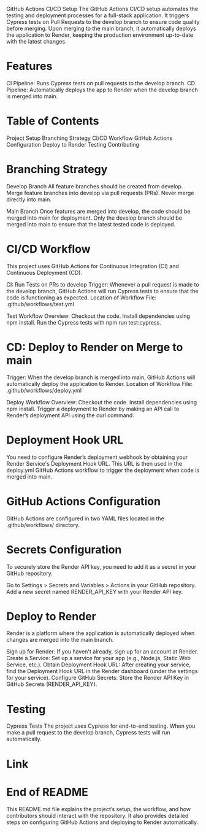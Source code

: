 GitHub Actions CI/CD Setup
The GitHub Actions CI/CD setup automates the testing and deployment processes for a full-stack application. It triggers Cypress tests on Pull Requests to the develop branch to ensure code quality before merging. Upon merging to the main branch, it automatically deploys the application to Render, keeping the production environment up-to-date with the latest changes.

 # Features
CI Pipeline: Runs Cypress tests on pull requests to the develop branch.
CD Pipeline: Automatically deploys the app to Render when the develop branch is merged into main.

# Table of Contents
Project Setup
Branching Strategy
CI/CD Workflow
GitHub Actions Configuration
Deploy to Render
Testing
Contributing


# Branching Strategy
Develop Branch
All feature branches should be created from develop.
Merge feature branches into develop via pull requests (PRs).
Never merge directly into main.

Main Branch
Once features are merged into develop, the code should be merged into main for deployment.
Only the develop branch should be merged into main to ensure that the latest tested code is deployed.

# CI/CD Workflow
This project uses GitHub Actions for Continuous Integration (CI) and Continuous Deployment (CD).

CI: Run Tests on PRs to develop
Trigger: Whenever a pull request is made to the develop branch, GitHub Actions will run Cypress tests to ensure that the code is functioning as expected.
Location of Workflow File: .github/workflows/test.yml

Test Workflow Overview:
Checkout the code.
Install dependencies using npm install.
Run the Cypress tests with npm run test:cypress.

# CD: Deploy to Render on Merge to main
Trigger: When the develop branch is merged into main, GitHub Actions will automatically deploy the application to Render.
Location of Workflow File: .github/workflows/deploy.yml

Deploy Workflow Overview:
Checkout the code.
Install dependencies using npm install.
Trigger a deployment to Render by making an API call to Render’s deployment API using the curl command.

# Deployment Hook URL
You need to configure Render’s deployment webhook by obtaining your Render Service's Deployment Hook URL.
This URL is then used in the deploy.yml GitHub Actions workflow to trigger the deployment when code is merged into main.

# GitHub Actions Configuration
GitHub Actions are configured in two YAML files located in the .github/workflows/ directory.

# Secrets Configuration
To securely store the Render API key, you need to add it as a secret in your GitHub repository.

Go to Settings > Secrets and Variables > Actions in your GitHub repository.
Add a new secret named RENDER_API_KEY with your Render API key.

# Deploy to Render
Render is a platform where the application is automatically deployed when changes are merged into the main branch.

Sign up for Render: If you haven't already, sign up for an account at Render.
Create a Service: Set up a service for your app (e.g., Node.js, Static Web Service, etc.).
Obtain Deployment Hook URL:
After creating your service, find the Deployment Hook URL in the Render dashboard (under the settings for your service).
Configure GitHub Secrets: Store the Render API Key in GitHub Secrets (RENDER_API_KEY).

# Testing
Cypress Tests
The project uses Cypress for end-to-end testing. When you make a pull request to the develop branch, Cypress tests will run automatically.

# Link




# End of README
This README.md file explains the project’s setup, the workflow, and how contributors should interact with the repository. It also provides detailed steps on configuring GitHub Actions and deploying to Render automatically.